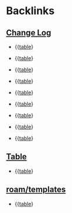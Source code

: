 
# Backlinks
## [Change Log](<Change Log.md>)
- {{[table](<table.md>)}

- {{[table](<table.md>)}

- {{[table](<table.md>)}

- {{[table](<table.md>)}

- {{[table](<table.md>)}

- {{[table](<table.md>)}

- {{[table](<table.md>)}

- {{[table](<table.md>)}

- {{[table](<table.md>)}

## [Table](<Table.md>)
- {{[table](<table.md>)}

## [roam/templates](<roam/templates.md>)
- {{[table](<table.md>)}

